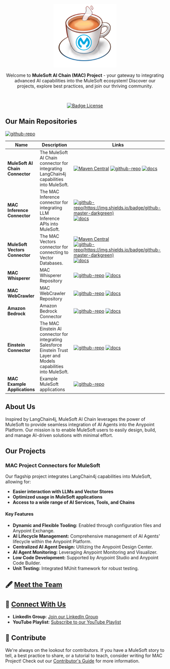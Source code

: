 <div align = center>

<br>
<img src="https://github.com/MuleChain-Project/.github/blob/main/profile/assets/mulechain-project-logo.png" width="200" alt="banner">
<br>

Welcome to **MuleSoft AI Chain (MAC) Project** - your gateway to integrating advanced AI capabilities into the MuleSoft ecosystem! Discover our projects, explore best practices, and join our thriving community.

<br>

[![Badge License]][License]

</div>

## Our Main Repositories
[![github-repo](https://img.shields.io/badge/maven--central-io.github.mulesoft--ai--chain--project-orange)](https://central.sonatype.com/namespace/io.github.mulesoft-ai-chain-project)

| Name | Description | Links |
|------------|-------------|-------------|
| **MuleSoft AI Chain Connector** | The MuleSoft AI Chain connector for integrating LangChain4j capabilities into MuleSoft. | [![Maven Central](https://img.shields.io/maven-central/v/io.github.mulesoft-ai-chain-project/mule4-aichain-connector)](https://central.sonatype.com/artifact/io.github.mulesoft-ai-chain-project/mule4-aichain-connector/overview) [![github-repo](https://img.shields.io/badge/github-master-darkgreen)](https://github.com/MuleChain-Project/mulechain-ai-connector) [![docs](https://img.shields.io/badge/docs-getting--started-lightgray)](https://mac-project.ai/docs/mulechain-ai/getting-started)
| **MAC Inference Connector** | The MAC Inference connector for integrating LLM Inference APIs into MuleSoft. | [![github-repo(https://img.shields.io/badge/github-master-darkgreen)](https://img.shields.io/badge/github-master-darkgreen)](https://github.com/MuleSoft-AI-Chain-Project/mule-inference-connector) [![docs](https://img.shields.io/badge/docs-getting--started-lightgray)](https://mac-project.ai/docs/mac-inference/getting-started)
| **MuleSoft Vectors Connector** | The MAC Vectors connector for connecting to Vector Databases. | [![Maven Central](https://img.shields.io/maven-central/v/io.github.mulesoft-ai-chain-project/mule4-vectors-connector)](https://central.sonatype.com/artifact/io.github.mulesoft-ai-chain-project/mule4-vectors-connector/overview) [![github-repo(https://img.shields.io/badge/github-master-darkgreen)](https://img.shields.io/badge/github-master-darkgreen)](https://github.com/MuleSoft-AI-Chain-Project/mule-vectors-connector) [![docs](https://img.shields.io/badge/docs-getting--started-lightgray)](https://mac-project.ai/docs/ms-vectors/getting-started)
| **MAC Whisperer** | MAC Whisperer Repository | [![github-repo](https://img.shields.io/badge/github-master-darkgreen)](https://github.com/MuleSoft-AI-Chain-Project/mac-whisperer) [![docs](https://img.shields.io/badge/docs-getting--started-lightgray)](https://mac-project.ai/docs/mac-whisperer/getting-started)
| **MAC WebCrawler** | MAC WebCrawler Repository | [![github-repo](https://img.shields.io/badge/github-master-darkgreen)](https://github.com/MuleSoft-AI-Chain-Project/mac-web-crawler) [![docs](https://img.shields.io/badge/docs-getting--started-lightgray)](https://mac-project.ai/docs/mac-webcrawler/getting-started)
| **Amazon Bedrock** | Amazon Bedrock Connector | [![github-repo](https://img.shields.io/badge/github-master-darkgreen)](https://github.com/MuleSoft-AI-Chain-Project/mac-aws-bedrock) [![docs](https://img.shields.io/badge/docs-getting--started-lightgray)](https://mac-project.ai/docs/aws-bedrock/getting-started)
| **Einstein Connector** | The MAC Einstein AI connector for integrating Salesforce Einstein Trust Layer and Models capabilities into MuleSoft. | [![github-repo](https://img.shields.io/badge/github-master-darkgreen)](https://github.com/MuleChain-Project/mulechain-einstein1-connector) [![docs](https://img.shields.io/badge/docs-getting--started-lightgray)](https://mac-project.ai/docs/einstein-ai/getting-started)
| **MAC Example Applications** | Example MuleSoft applications | [![github-repo](https://img.shields.io/badge/github-master-darkgreen)](https://github.com/MuleChain-Project/example-mule-apps) 

## About Us

Inspired by LangChain4j, MuleSoft AI Chain leverages the power of MuleSoft to provide seamless integration of AI Agents into the Anypoint Platform. Our mission is to enable MuleSoft users to easily design, build, and manage AI-driven solutions with minimal effort.

## Our Projects

### MAC Project Connectors for MuleSoft

Our flagship project integrates LangChain4j capabilities into MuleSoft, allowing for:

- **Easier interaction with LLMs and Vector Stores**
- **Optimized usage in MuleSoft applications**
- **Access to a wide range of AI Services, Tools, and Chains**

#### Key Features

- **Dynamic and Flexible Tooling:** Enabled through configuration files and Anypoint Exchange.
- **AI Lifecycle Management:** Comprehensive management of AI Agents' lifecycle within the Anypoint Platform.
- **Centralized AI Agent Design:** Utilizing the Anypoint Design Center.
- **AI Agent Monitoring:** Leveraging Anypoint Monitoring and Visualizer.
- **Low Code Development:** Supported by Anypoint Studio and Anypoint Code Builder.
- **Unit Testing:** Integrated MUnit framework for robust testing.

## 🖋 [Meet the Team](https://mac-project.ai/about)

## 🤝 [Connect With Us](https://mac-project.ai/contact)

- **LinkedIn Group**: [Join our LinkedIn Group](https://lnkd.in/gW3eZrbF)
- **YouTube Playlist**: [Subscribe to our YouTube Playlist](https://www.youtube.com/watch?v=M2WdsXceFSc&list=PLz4dNaMPHvpEwXovTuNtW4L11ngBE7ZmA)

## 🤖 Contribute

We're always on the lookout for contributors. If you have a MuleSoft story to tell, a best practice to share, or a tutorial to teach, consider writing for MAC Project! Check out our [Contributor's Guide](https://mac-project.ai/docs/contribute) for more information.

<!----------------------------------{ Links }--------------------------------->


[Install]: https://github.com/amirkhan-ak-sf/langchain4mule/tree/master
[AgentStatic]: https://github.com/amirkhan-ak-sf/mulechain-agent
[AgentNextJs]: https://github.com/mboss37/mulechain-agent
[License]: https://github.com/MuleChain-Project/.github/blob/main/LICENSE

<!----------------------------------{ Badges }--------------------------------->

[Badge License]: https://img.shields.io/github/license/MuleChain-Project/.github
